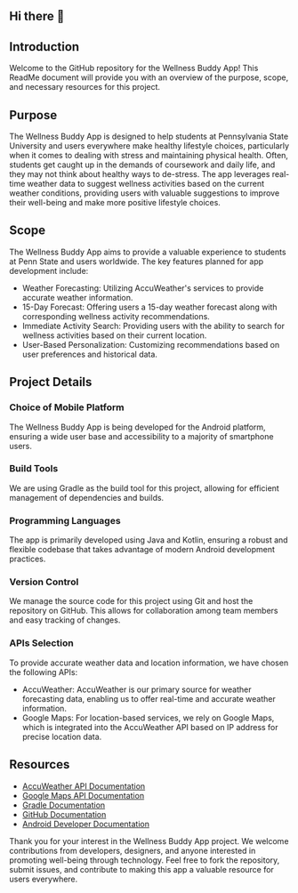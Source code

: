 ## Hi there 👋

## Introduction
Welcome to the GitHub repository for the Wellness Buddy App! This ReadMe document will provide you with an overview of the purpose, scope, and necessary resources for this project.

## Purpose
The Wellness Buddy App is designed to help students at Pennsylvania State University and users everywhere make healthy lifestyle choices, particularly when it comes to dealing with stress and maintaining physical health. Often, students get caught up in the demands of coursework and daily life, and they may not think about healthy ways to de-stress. The app leverages real-time weather data to suggest wellness activities based on the current weather conditions, providing users with valuable suggestions to improve their well-being and make more positive lifestyle choices.

## Scope
The Wellness Buddy App aims to provide a valuable experience to students at Penn State and users worldwide. The key features planned for app development include:

- Weather Forecasting: Utilizing AccuWeather's services to provide accurate weather information.
- 15-Day Forecast: Offering users a 15-day weather forecast along with corresponding wellness activity recommendations.
- Immediate Activity Search: Providing users with the ability to search for wellness activities based on their current location.
- User-Based Personalization: Customizing recommendations based on user preferences and historical data.

## Project Details
### Choice of Mobile Platform
The Wellness Buddy App is being developed for the Android platform, ensuring a wide user base and accessibility to a majority of smartphone users.
### Build Tools
We are using Gradle as the build tool for this project, allowing for efficient management of dependencies and builds.
### Programming Languages
The app is primarily developed using Java and Kotlin, ensuring a robust and flexible codebase that takes advantage of modern Android development practices.
### Version Control
We manage the source code for this project using Git and host the repository on GitHub. This allows for collaboration among team members and easy tracking of changes.

### APIs Selection
To provide accurate weather data and location information, we have chosen the following APIs:
- AccuWeather: AccuWeather is our primary source for weather forecasting data, enabling us to offer real-time and accurate weather information.
- Google Maps: For location-based services, we rely on Google Maps, which is integrated into the AccuWeather API based on IP address for precise location data.

## Resources
- [AccuWeather API Documentation](https://developer.accuweather.com/apis)
- [Google Maps API Documentation](https://developers.google.com/maps/documentation)
- [Gradle Documentation](https://docs.gradle.org/current/userguide/userguide.html)
- [GitHub Documentation](https://docs.github.com/en)
- [Android Developer Documentation](https://developer.android.com/docs)

Thank you for your interest in the Wellness Buddy App project. We welcome contributions from developers, designers, and anyone interested in promoting well-being through technology. Feel free to fork the repository, submit issues, and contribute to making this app a valuable resource for users everywhere.

<!--

**Here are some ideas to get you started:**

🙋‍♀️ A short introduction - what is your organization all about?
🌈 Contribution guidelines - how can the community get involved?
👩‍💻 Useful resources - where can the community find your docs? Is there anything else the community should know?
🍿 Fun facts - what does your team eat for breakfast?
🧙 Remember, you can do mighty things with the power of [Markdown](https://docs.github.com/github/writing-on-github/getting-started-with-writing-and-formatting-on-github/basic-writing-and-formatting-syntax)
-->
